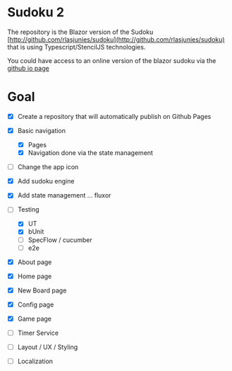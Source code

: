 # Sudoku 2

The repository is the Blazor version of the Sudoku [http://github.com/rlasjunies/sudoku](http://github.com/rlasjunies/sudoku) that is using Typescript/StencilJS technologies.

You could have access to an online version of the blazor sudoku via the [github io page](https://rlasjunies.github.io/Sudoku2/)

# Goal

- [x] Create a repository that will automatically publish on Github Pages
- [x] Basic navigation
  - [x] Pages
  - [x] Navigation done via the state management
- [ ] Change the app icon 
- [x] Add sudoku engine 
- [x] Add state management ... fluxor
- [ ] Testing
  - [x] UT
  - [x] bUnit
  - [ ] SpecFlow / cucumber
  - [ ] e2e
- [x] About page
- [x] Home page
- [x] New Board page
- [x] Config page
- [x] Game page
- [ ] Timer Service
- [ ] Layout / UX / Styling
- [ ] Localization

